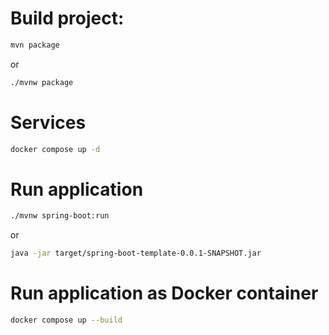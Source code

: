 # Build project:
```bash
mvn package
 ```

or 

```bash
./mvnw package
```

# Services

```bash
docker compose up -d
```

# Run application
```bash
./mvnw spring-boot:run
```

or

```bash
java -jar target/spring-boot-template-0.0.1-SNAPSHOT.jar
```


# Run application as Docker container

```bash
docker compose up --build
```
